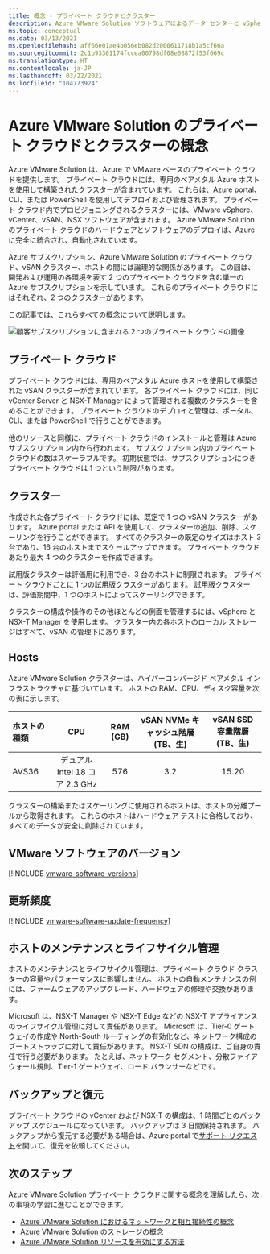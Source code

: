 ```yaml
---
title: 概念 - プライベート クラウドとクラスター
description: Azure VMware Solution ソフトウェアによるデータ センターと vSphere クラスターの主な機能について説明します。
ms.topic: conceptual
ms.date: 03/13/2021
ms.openlocfilehash: aff66e01ae4b056eb082d2000611718b1a5cf66a
ms.sourcegitcommit: 2c1b93301174fccea00798df08e08872f53f669c
ms.translationtype: HT
ms.contentlocale: ja-JP
ms.lasthandoff: 03/22/2021
ms.locfileid: "104773924"
---
```

#  <a name="azure-vmware-solution-private-cloud-and-cluster-concepts"></a>Azure VMware Solution のプライベート クラウドとクラスターの概念

Azure VMware Solution は、Azure で VMware ベースのプライベート クラウドを提供します。 プライベート クラウドには、専用のベアメタル Azure ホストを使用して構築されたクラスターが含まれています。 これらは、Azure portal、CLI、または PowerShell を使用してデプロイおよび管理されます。  プライベート クラウド内でプロビジョニングされるクラスターには、VMware vSphere、vCenter、vSAN、NSX ソフトウェアが含まれます。 Azure VMware Solution のプライベート クラウドのハードウェアとソフトウェアのデプロイは、Azure に完全に統合され、自動化されています。

Azure サブスクリプション、Azure VMware Solution のプライベート クラウド、vSAN クラスター、ホストの間には論理的な関係があります。 この図は、開発および運用の各環境を表す 2 つのプライベート クラウドを含む単一の Azure サブスクリプションを示しています。  これらのプライベート クラウドにはそれぞれ、2 つのクラスターがあります。 

この記事では、これらすべての概念について説明します。

![顧客サブスクリプションに含まれる 2 つのプライベート クラウドの画像](./media/hosts-clusters-private-clouds-final.png)


## <a name="private-clouds"></a>プライベート クラウド

プライベート クラウドには、専用のベアメタル Azure ホストを使用して構築された vSAN クラスターが含まれています。 各プライベート クラウドには、同じ vCenter Server と NSX-T Manager によって管理される複数のクラスターを含めることができます。 プライベート クラウドのデプロイと管理は、ポータル、CLI、または PowerShell で行うことができます。 

他のリソースと同様に、プライベート クラウドのインストールと管理は Azure サブスクリプション内から行われます。 サブスクリプション内のプライベート クラウドの数はスケーラブルです。 初期状態では、サブスクリプションにつきプライベート クラウドは 1 つという制限があります。

## <a name="clusters"></a>クラスター
作成された各プライベート クラウドには、既定で 1 つの vSAN クラスターがあります。 Azure portal または API を使用して、クラスターの追加、削除、スケーリングを行うことができます。  すべてのクラスターの既定のサイズはホスト 3 台であり、16 台のホストまでスケールアップできます。 プライベート クラウドあたり最大 4 つのクラスターを作成できます。

試用版クラスターは評価用に利用でき、3 台のホストに制限されます。 プライベート クラウドごとに 1 つの試用版クラスターがあります。 試用版クラスターは、評価期間中、1 つのホストによってスケーリングできます。

クラスターの構成や操作のその他ほとんどの側面を管理するには、vSphere と NSX-T Manager を使用します。 クラスター内の各ホストのローカル ストレージはすべて、vSAN の管理下にあります。

## <a name="hosts"></a>Hosts

Azure VMware Solution クラスターは、ハイパーコンバージド ベアメタル インフラストラクチャに基づいています。 ホストの RAM、CPU、ディスク容量を次の表に示します。

| ホストの種類              |             CPU             |   RAM (GB)   |  vSAN NVMe キャッシュ階層 (TB、生)  |  vSAN SSD 容量階層 (TB、生)  |
| :---                   |            :---:            |    :---:     |               :---:              |                :---:               |
| AVS36          |  デュアル Intel 18 コア 2.3 GHz  |     576      |                3.2               |                15.20               |

クラスターの構築またはスケーリングに使用されるホストは、ホストの分離プールから取得されます。 これらのホストはハードウェア テストに合格しており、すべてのデータが安全に削除されています。 

## <a name="vmware-software-versions"></a>VMware ソフトウェアのバージョン

[!INCLUDE [vmware-software-versions](includes/vmware-software-versions.md)]

## <a name="update-frequency"></a>更新頻度

[!INCLUDE [vmware-software-update-frequency](includes/vmware-software-update-frequency.md)]

## <a name="host-maintenance-and-lifecycle-management"></a>ホストのメンテナンスとライフサイクル管理

ホストのメンテナンスとライフサイクル管理は、プライベート クラウド クラスターの容量やパフォーマンスに影響しません。  ホストの自動メンテナンスの例には、ファームウェアのアップグレード、ハードウェアの修理や交換があります。

Microsoft は、NSX-T Manager や NSX-T Edge などの NSX-T アプライアンスのライフサイクル管理に対して責任があります。 Microsoft は、Tier-0 ゲートウェイの作成や North-South ルーティングの有効化など、ネットワーク構成のブートストラップに対して責任があります。 NSX-T SDN の構成は、ご自身の責任で行う必要があります。 たとえば、ネットワーク セグメント、分散ファイアウォール規則、Tier-1 ゲートウェイ、ロード バランサーなどです。

## <a name="backup-and-restoration"></a>バックアップと復元

プライベート クラウドの vCenter および NSX-T の構成は、1 時間ごとのバックアップ スケジュールになっています。  バックアップは 3 日間保持されます。 バックアップから復元する必要がある場合は、Azure portal で[サポート リクエスト](https://rc.portal.azure.com/#create/Microsoft.Support)を開いて、復元を依頼してください。

## <a name="next-steps"></a>次のステップ

Azure VMware Solution プライベート クラウドに関する概念を理解したら、次の事項の学習に進むことができます。 

- [Azure VMware Solution におけるネットワークと相互接続性の概念](concepts-networking.md)
- [Azure VMware Solution のストレージの概念](concepts-storage.md)
- [Azure VMware Solution リソースを有効にする方法](enable-azure-vmware-solution.md)

<!-- LINKS - internal -->
[concepts-networking]: ./concepts-networking.md

<!-- LINKS - external-->
[VCSA versions]: https://kb.vmware.com/s/article/2143838
[ESXi versions]: https://kb.vmware.com/s/article/2143832
[vSAN versions]: https://kb.vmware.com/s/article/2150753

